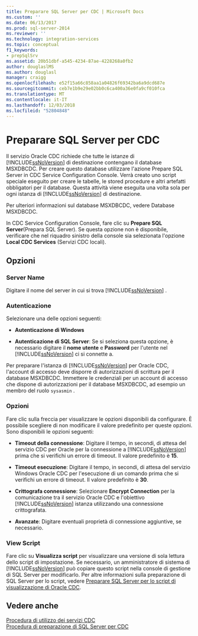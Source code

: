 ```yaml
---
title: Preparare SQL Server per CDC | Microsoft Docs
ms.custom: ''
ms.date: 06/13/2017
ms.prod: sql-server-2014
ms.reviewer: ''
ms.technology: integration-services
ms.topic: conceptual
f1_keywords:
- prepSqlSrv
ms.assetid: 20b51dbf-a545-4234-87ae-4228268a0fb2
author: douglaslMS
ms.author: douglasl
manager: craigg
ms.openlocfilehash: e52f15a66c858aa1a04826f69342ba6a9dcd687e
ms.sourcegitcommit: ceb7e1b9e29e02bb0c6ca400a36e0fa9cf010fca
ms.translationtype: MT
ms.contentlocale: it-IT
ms.lasthandoff: 12/03/2018
ms.locfileid: "52804848"
---
```

# <a name="prepare-sql-server-for-cdc"></a>Preparare SQL Server per CDC
  Il servizio Oracle CDC richiede che tutte le istanze di [!INCLUDE[ssNoVersion](../../includes/ssnoversion-md.md)] di destinazione contengano il database MSXDBCDC. Per creare questo database utilizzare l'azione Prepare SQL Server in CDC Service Configuration Console. Verrà creato uno script speciale eseguito per creare le tabelle, le stored procedure e altri artefatti obbligatori per il database. Questa attività viene eseguita una volta sola per ogni istanza di [!INCLUDE[ssNoVersion](../../includes/ssnoversion-md.md)] di destinazione.  
  
 Per ulteriori informazioni sul database MSXDBCDC, vedere Database MSXDBCDC.  
  
 In CDC Service Configuration Console, fare clic su **Prepare SQL Server**(Prepara SQL Server). Se questa opzione non è disponibile, verificare che nel riquadro sinistro della console sia selezionata l'opzione **Local CDC Services** (Servizi CDC locali).  
  
## <a name="options"></a>Opzioni  
  
### <a name="server-name"></a>Server Name  
 Digitare il nome del server in cui si trova [!INCLUDE[ssNoVersion](../../includes/ssnoversion-md.md)] .  
  
### <a name="authentication"></a>Autenticazione  
 Selezionare una delle opzioni seguenti:  
  
-   **Autenticazione di Windows**  
  
-   **Autenticazione di SQL Server**: Se si seleziona questa opzione, è necessario digitare il **nome utente** e **Password** per l'utente nel [!INCLUDE[ssNoVersion](../../includes/ssnoversion-md.md)] ci si connette a.  
  
 Per preparare l'istanza di [!INCLUDE[ssNoVersion](../../includes/ssnoversion-md.md)] per Oracle CDC, l'account di accesso deve disporre di autorizzazioni di scrittura per il database MSXDBCDC. Immettere le credenziali per un account di accesso che dispone di autorizzazioni per il database MSXDBCDC, ad esempio un membro del ruolo `sysasmin` .  
  
### <a name="options"></a>Opzioni  
 Fare clic sulla freccia per visualizzare le opzioni disponibili da configurare. È possibile scegliere di non modificare il valore predefinito per queste opzioni. Sono disponibili le opzioni seguenti:  
  
-   **Timeout della connessione**: Digitare il tempo, in secondi, di attesa del servizio CDC per Oracle per la connessione a [!INCLUDE[ssNoVersion](../../includes/ssnoversion-md.md)] prima che si verifichi un errore di timeout. Il valore predefinito è **15**.  
  
-   **Timeout esecuzione**: Digitare il tempo, in secondi, di attesa del servizio Windows Oracle CDC per l'esecuzione di un comando prima che si verifichi un errore di timeout. Il valore predefinito è **30**.  
  
-   **Crittografa connessione**: Selezionare **Encrypt Connection** per la comunicazione tra il servizio Oracle CDC e l'obiettivo [!INCLUDE[ssNoVersion](../../includes/ssnoversion-md.md)] istanza utilizzando una connessione crittografata.  
  
-   **Avanzate**: Digitare eventuali proprietà di connessione aggiuntive, se necessario.  
  
### <a name="view-script"></a>View Script  
 Fare clic su **Visualizza script** per visualizzare una versione di sola lettura dello script di impostazione. Se necessario, un amministratore di sistema di [!INCLUDE[ssNoVersion](../../includes/ssnoversion-md.md)] può copiare questo script nella console di gestione di SQL Server per modificarlo. Per altre informazioni sulla preparazione di SQL Server per lo script, vedere [Preparare SQL Server per lo script di visualizzazione di Oracle CDC](prepare-sql-server-for-oracle-cdc-view-script.md).  
  
## <a name="see-also"></a>Vedere anche  
 [Procedura di utilizzo dei servizi CDC](work-with-cdc-services.md)   
 [Procedura di preparazione di SQL Server per CDC](prepare-sql-server-for-cdc.md)  
  
  
